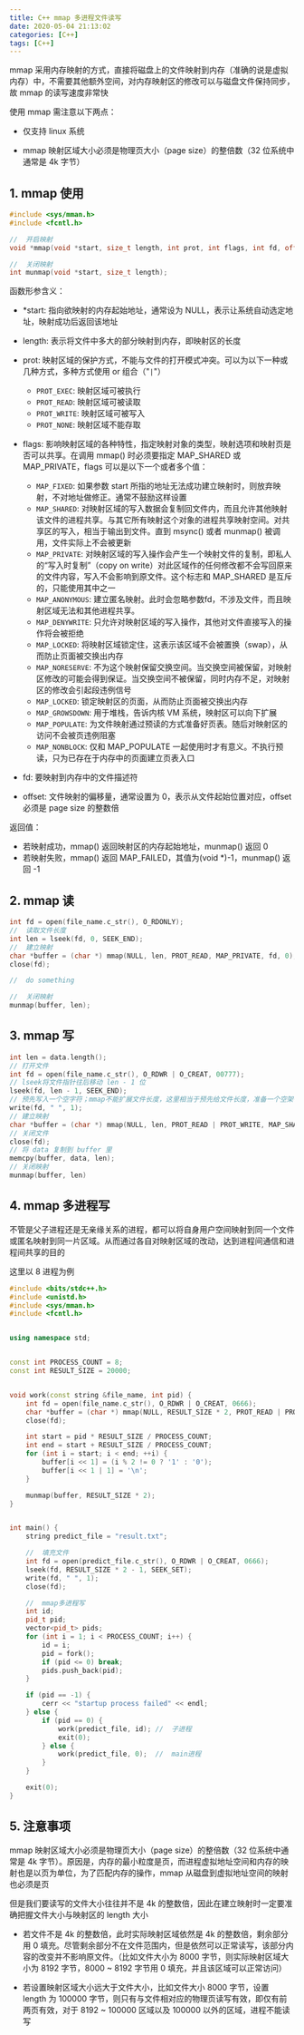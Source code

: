 ```yaml
---
title: C++ mmap 多进程文件读写
date: 2020-05-04 21:13:02
categories: [C++]
tags: [C++]
---
```


mmap 采用内存映射的方式，直接将磁盘上的文件映射到内存（准确的说是虚拟内存）中，不需要其他额外空间，对内存映射区的修改可以与磁盘文件保持同步，故 mmap 的读写速度非常快

使用 mmap 需注意以下两点：

- 仅支持 linux 系统

- mmap 映射区域大小必须是物理页大小（page size）的整倍数（32 位系统中通常是 4k 字节）

<!-- more -->

## 1. mmap 使用

```cpp
#include <sys/mman.h>
#include <fcntl.h>

//  开启映射
void *mmap(void *start, size_t length, int prot, int flags, int fd, off_t offset);

//  关闭映射
int munmap(void *start, size_t length);
```

函数形参含义：

- \*start: 指向欲映射的内存起始地址，通常设为 NULL，表示让系统自动选定地址，映射成功后返回该地址
- length: 表示将文件中多大的部分映射到内存，即映射区的长度
- prot: 映射区域的保护方式，不能与文件的打开模式冲突。可以为以下一种或几种方式，多种方式使用 or 组合（"`|`"）

    - `PROT_EXEC`: 映射区域可被执行
    - `PROT_READ`: 映射区域可被读取
    - `PROT_WRITE`: 映射区域可被写入
    - `PROT_NONE`: 映射区域不能存取

- flags: 影响映射区域的各种特性，指定映射对象的类型，映射选项和映射页是否可以共享。在调用 mmap() 时必须要指定 MAP_SHARED 或 MAP_PRIVATE，flags 可以是以下一个或者多个值：

    - `MAP_FIXED`: 如果参数 start 所指的地址无法成功建立映射时，则放弃映射，不对地址做修正。通常不鼓励这样设置
    - `MAP_SHARED`: 对映射区域的写入数据会复制回文件内，而且允许其他映射该文件的进程共享。与其它所有映射这个对象的进程共享映射空间。对共享区的写入，相当于输出到文件。直到 msync() 或者 munmap() 被调用，文件实际上不会被更新
    - `MAP_PRIVATE`: 对映射区域的写入操作会产生一个映射文件的复制，即私人的“写入时复制”（copy on write）对此区域作的任何修改都不会写回原来的文件内容，写入不会影响到原文件。这个标志和 MAP_SHARED 是互斥的，只能使用其中之一
    - `MAP_ANONYMOUS`: 建立匿名映射。此时会忽略参数fd，不涉及文件，而且映射区域无法和其他进程共享。
    - `MAP_DENYWRITE`: 只允许对映射区域的写入操作，其他对文件直接写入的操作将会被拒绝
    - `MAP_LOCKED`: 将映射区域锁定住，这表示该区域不会被置换（swap），从而防止页面被交换出内存
    - `MAP_NORESERVE`: 不为这个映射保留交换空间。当交换空间被保留，对映射区修改的可能会得到保证。当交换空间不被保留，同时内存不足，对映射区的修改会引起段违例信号
    - `MAP_LOCKED`: 锁定映射区的页面，从而防止页面被交换出内存
    - `MAP_GROWSDOWN`: 用于堆栈，告诉内核 VM 系统，映射区可以向下扩展
    - `MAP_POPULATE`: 为文件映射通过预读的方式准备好页表。随后对映射区的访问不会被页违例阻塞
    - `MAP_NONBLOCK`: 仅和 MAP_POPULATE 一起使用时才有意义。不执行预读，只为已存在于内存中的页面建立页表入口

- fd: 要映射到内存中的文件描述符
- offset: 文件映射的偏移量，通常设置为 0，表示从文件起始位置对应，offset 必须是 page size 的整数倍

返回值：

- 若映射成功，mmap() 返回映射区的内存起始地址，munmap() 返回 0
- 若映射失败，mmap() 返回 MAP_FAILED，其值为(void *)-1，munmap() 返回 -1

## 2. mmap 读

```cpp
int fd = open(file_name.c_str(), O_RDONLY);
//  读取文件长度
int len = lseek(fd, 0, SEEK_END);
//  建立映射
char *buffer = (char *) mmap(NULL, len, PROT_READ, MAP_PRIVATE, fd, 0);
close(fd);

//  do something

//  关闭映射
munmap(buffer, len);
```

## 3. mmap 写

```cpp
int len = data.length();
// 打开文件
int fd = open(file_name.c_str(), O_RDWR | O_CREAT, 00777);
// lseek将文件指针往后移动 len - 1 位
lseek(fd, len - 1, SEEK_END);
// 预先写入一个空字符；mmap不能扩展文件长度，这里相当于预先给文件长度，准备一个空架子
write(fd, " ", 1);
// 建立映射
char *buffer = (char *) mmap(NULL, len, PROT_READ | PROT_WRITE, MAP_SHARED, fd, 0);
// 关闭文件
close(fd);
// 将 data 复制到 buffer 里
memcpy(buffer, data, len);
// 关闭映射
munmap(buffer, len)
```

## 4. mmap 多进程写

不管是父子进程还是无亲缘关系的进程，都可以将自身用户空间映射到同一个文件或匿名映射到同一片区域。从而通过各自对映射区域的改动，达到进程间通信和进程间共享的目的

这里以 8 进程为例

```cpp
#include <bits/stdc++.h>
#include <unistd.h>
#include <sys/mman.h>
#include <fcntl.h>


using namespace std;


const int PROCESS_COUNT = 8;
const int RESULT_SIZE = 20000;


void work(const string &file_name, int pid) {
    int fd = open(file_name.c_str(), O_RDWR | O_CREAT, 0666);
    char *buffer = (char *) mmap(NULL, RESULT_SIZE * 2, PROT_READ | PROT_WRITE, MAP_SHARED, fd, 0);
    close(fd);

    int start = pid * RESULT_SIZE / PROCESS_COUNT;
    int end = start + RESULT_SIZE / PROCESS_COUNT;
    for (int i = start; i < end; ++i) {
        buffer[i << 1] = (i % 2 != 0 ? '1' : '0');
        buffer[i << 1 | 1] = '\n';
    }

    munmap(buffer, RESULT_SIZE * 2);
}


int main() {
    string predict_file = "result.txt";

    //  填充文件
    int fd = open(predict_file.c_str(), O_RDWR | O_CREAT, 0666);
    lseek(fd, RESULT_SIZE * 2 - 1, SEEK_SET);
    write(fd, " ", 1);
    close(fd);

    //  mmap多进程写
    int id;
    pid_t pid;
    vector<pid_t> pids;
    for (int i = 1; i < PROCESS_COUNT; i++) {
        id = i;
        pid = fork();
        if (pid <= 0) break;
        pids.push_back(pid);
    }

    if (pid == -1) {
        cerr << "startup process failed" << endl;
    } else {
        if (pid == 0) {
            work(predict_file, id); //  子进程
            exit(0);
        } else {
            work(predict_file, 0);  //  main进程
        }
    }

    exit(0);
}
```

## 5. 注意事项

mmap 映射区域大小必须是物理页大小（page size）的整倍数（32 位系统中通常是 4k 字节）。原因是，内存的最小粒度是页，而进程虚拟地址空间和内存的映射也是以页为单位，为了匹配内存的操作，mmap 从磁盘到虚拟地址空间的映射也必须是页

但是我们要读写的文件大小往往并不是 4k 的整数倍，因此在建立映射时一定要准确把握文件大小与映射区的 length 大小

- 若文件不是 4k 的整数倍，此时实际映射区域依然是 4k 的整数倍，剩余部分用 0 填充。尽管剩余部分不在文件范围内，但是依然可以正常读写，该部分内容的改变并不影响原文件。（比如文件大小为 8000 字节，则实际映射区域大小为 8192 字节，8000 ~ 8192 字节用 0 填充，并且该区域可以正常访问）

- 若设置映射区域大小远大于文件大小，比如文件大小 8000 字节，设置 length 为 100000 字节，则只有与文件相对应的物理页读写有效，即仅有前两页有效，对于 8192 ~ 100000 区域以及 100000 以外的区域，进程不能读写
